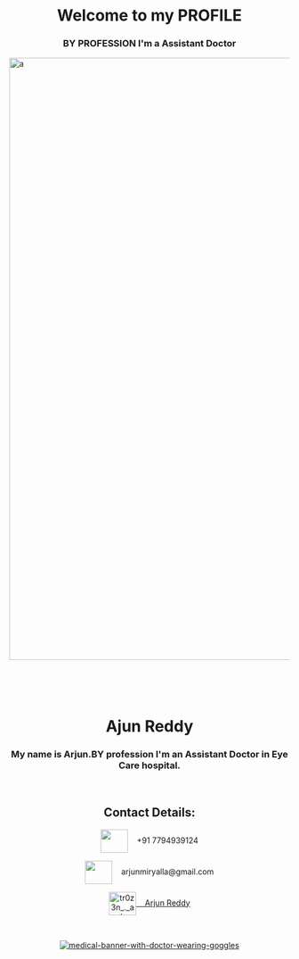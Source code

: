 
<h1 align="center">Welcome to my PROFILE</h1>
<h3 align="center">BY PROFESSION I'm a Assistant Doctor</h3>

<img align="center" src="https://i.ibb.co/4ZzJPVp/Untitled-design-3.png" alt="a" width="1080px" />

<p>     ‌‌‌‌‎  ‌‎   ‌‎  </p>
<p>     ‌‌‌‌‎  ‌‎   ‌‎  </p>
<h1 align="center">Ajun Reddy</h1>
<h3 align="center">My name is Arjun.BY profession I'm an Assistant Doctor in Eye Care hospital. </h3>
<p>     ‌‌‌‌‎  ‌‎   ‌‎  </p>
<h2 align="Center">Contact Details:</h2>
<p align="center">
<a href="https://www.google.com/" target="_blank" rel="noreferrer"></a><img align="center" src="https://img.icons8.com/?size=80&id=NugLL6kLMZot&format=png" alt="" height="42" width="49" />       ‌‌‌‌‎  ‌‎   ‌‎   +91 7794939124 </p>
<p align="center">
<a href="https://gmail.com" target="blank"></a><img align="center" src="https://img.icons8.com/?size=80&id=xLIkjgcmFOsC&format=png" alt="" height="42" width="49" />       ‌‌‌‌‎  ‌‎   ‌‎   arjunmiryalla@gmail.com </p>
<p align="center">
<a href="https://instagram.com/jack_09_a._.js" target="blank"><img align="center" src="https://img.icons8.com/?size=80&id=NdqqxfTuEK6C&format=png" alt="tr0z3n_._ak" height="42" width="49" />     ‌‌‌‌‎  ‌‎   ‌‎  Arjun Reddy </a></p>

<p>     ‌‌‌‌‎  ‌‎   ‌‎  </p>
<p align="center">
  <a href="https://ibb.co/LvmbbrY"><img src="https://i.ibb.co/M9rWWfZ/medical-banner-with-doctor-wearing-goggles.jpg" alt="medical-banner-with-doctor-wearing-goggles" border="0"></a>
</p>
